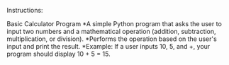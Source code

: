 Instructions:

Basic Calculator Program
*A simple Python program that asks the user to input two numbers and a mathematical operation (addition, subtraction, multiplication, or division).
*Performs the operation based on the user's input and print the result.
*Example: If a user inputs 10, 5, and +, your program should display 10 + 5 = 15.
